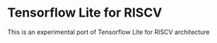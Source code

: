 # Tensorflow Lite for RISCV

This is an experimental port of Tensorflow Lite for RISCV architecture
